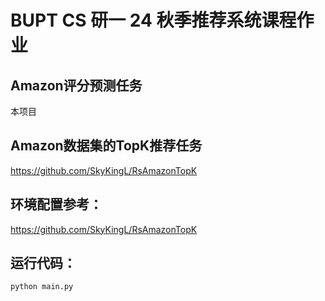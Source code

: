 # BUPT CS 研一 24 秋季推荐系统课程作业
## Amazon评分预测任务
本项目

## Amazon数据集的TopK推荐任务
https://github.com/SkyKingL/RsAmazonTopK

## 环境配置参考：

https://github.com/SkyKingL/RsAmazonTopK

## 运行代码：
```
python main.py
```
